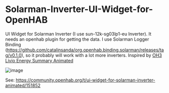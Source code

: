 # Solarman-Inverter-UI-Widget-for-OpenHAB
UI Widget for Solarman Inverter (I use sun-12k-sg03lp1-eu Inverter). It needs an openhab plugin for getting the data. I use Solarman Logger Binding (https://github.com/catalinsanda/org.openhab.binding.solarman/releases/tag/v0.1.0), so it probably will work with a lot more inverters.
Inspired by [OH3 Livio Energy Summary Animated](https://community.openhab.org/t/oh3-livio-energy-summary-animated/136420)

![image](https://github.com/kretzp/Solarman-Inverter-UI-Widget-for-OpenHAB/assets/15065072/7c1f2e23-0e07-437a-bbb7-f54ceb06f0b3)

See:
https://community.openhab.org/t/ui-widget-for-solarman-inverter-animated/151852
